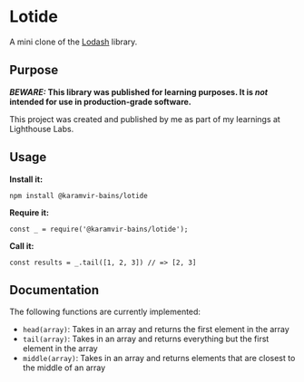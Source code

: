 # Lotide

A mini clone of the [Lodash](https://lodash.com) library.

## Purpose

**_BEWARE:_ This library was published for learning purposes. It is _not_ intended for use in production-grade software.**

This project was created and published by me as part of my learnings at Lighthouse Labs. 

## Usage

**Install it:**

`npm install @karamvir-bains/lotide`

**Require it:**

`const _ = require('@karamvir-bains/lotide');`

**Call it:**

`const results = _.tail([1, 2, 3]) // => [2, 3]`

## Documentation

The following functions are currently implemented:

* `head(array)`: Takes in an array and returns the first element in the array
* `tail(array)`: Takes in an array and returns everything but the first element in the array
* `middle(array)`: Takes in an array and returns elements that are closest to the middle of an array